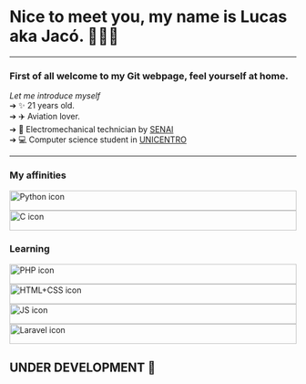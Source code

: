 # Nice to meet you, my name is Lucas aka Jacó.  👩🏻‍💻
<hr>


### First of all welcome to my Git webpage, feel yourself at home.<br>
*Let me introduce myself*<br>
➔ ✨ 21 years old. <br>
➔ ✈️ Aviation lover. <br>
➔ 🔧 Electromechanical technician by [SENAI](https://www.senaipr.org.br/guarapuava-1-9523-69443.shtml)<br>
➔ 💻 Computer science student in [UNICENTRO](https://www3.unicentro.br/)<br>
<hr>

### My affinities <br>

<div class="row">
  <div class="col-1">
      <img src="https://user-images.githubusercontent.com/47838862/117913058-08b87e00-b2b7-11eb-8bc8-9da1c01104b0.png" alt="Python icon" height="35" width="35" style="width:100%">
  </div>
  <div class="col-1">
       <img src="https://user-images.githubusercontent.com/47838862/117913102-1f5ed500-b2b7-11eb-96f3-9c9cd4aa7743.png" alt="C icon" height="35" width="35" style="width:100%">
  </div>
</div>

### Learning <br>

<div class="row">
  <div class="col-1">
      <img src="https://user-images.githubusercontent.com/47838862/117914484-d65c5000-b2b9-11eb-9414-b85816cfe9a9.png" alt="PHP icon" height="35" width="35" style="width:100%">
  </div>
  <div class="col-1">
       <img src="https://user-images.githubusercontent.com/47838862/117914580-0572c180-b2ba-11eb-9a48-b484ce160f0a.png" alt="HTML+CSS icon" height="35" width="35" style="width:100%">
  </div>
  <div class="col-1">
       <img src="https://user-images.githubusercontent.com/47838862/117914555-fdb31d00-b2b9-11eb-8ec6-271b6785e3c2.png" alt="JS icon" height="35" width="35" style="width:100%">
  </div>
  <div class="col-1">
       <img src="https://user-images.githubusercontent.com/47838862/117914546-f7bd3c00-b2b9-11eb-9386-d836eb1014c8.png" alt="Laravel icon" height="35" width="35" style="width:100%">
  </div>
</div>


## UNDER DEVELOPMENT 🚧



